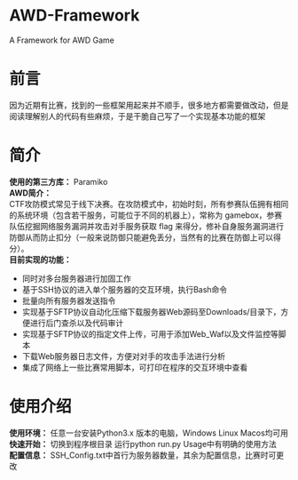 # AWD-Framework
A Framework for AWD Game
# 前言
因为近期有比赛，找到的一些框架用起来并不顺手，很多地方都需要做改动，但是阅读理解别人的代码有些麻烦，于是干脆自己写了一个实现基本功能的框架
# 简介
**使用的第三方库：** Paramiko   
**AWD简介：**   
CTF攻防模式常见于线下决赛。在攻防模式中，初始时刻，所有参赛队伍拥有相同的系统环境（包含若干服务，可能位于不同的机器上），常称为 gamebox，参赛队伍挖掘网络服务漏洞并攻击对手服务获取 flag 来得分，修补自身服务漏洞进行防御从而防止扣分（一般来说防御只能避免丢分，当然有的比赛在防御上可以得分）。   
**目前实现的功能：**   
- 同时对多台服务器进行加固工作
- 基于SSH协议的进入单个服务器的交互环境，执行Bash命令
- 批量向所有服务器发送指令
- 实现基于SFTP协议自动化压缩下载服务器Web源码至Downloads/目录下，方便进行后门查杀以及代码审计
- 实现基于SFTP协议的指定文件上传，可用于添加Web_Waf以及文件监控等脚本
- 下载Web服务器日志文件，方便对对手的攻击手法进行分析
- 集成了网络上一些比赛常用脚本，可打印在程序的交互环境中查看
# 使用介绍
**使用环境：** 任意一台安装Python3.x 版本的电脑，Windows Linux Macos均可用   
**快速开始：** 切换到程序根目录 运行python run.py   Usage中有明确的使用方法   
**配置信息：** SSH_Config.txt中首行为服务器数量，其余为配置信息，比赛时可更改   
